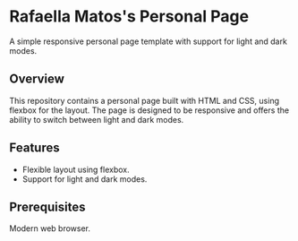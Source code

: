 # Rafaella Matos's Personal Page
A simple responsive personal page template with support for light and dark modes.

## Overview
This repository contains a personal page built with HTML and CSS, using flexbox for the layout. The page is designed to be responsive and offers the ability to switch between light and dark modes.

## Features
- Flexible layout using flexbox.
- Support for light and dark modes.

## Prerequisites
Modern web browser.